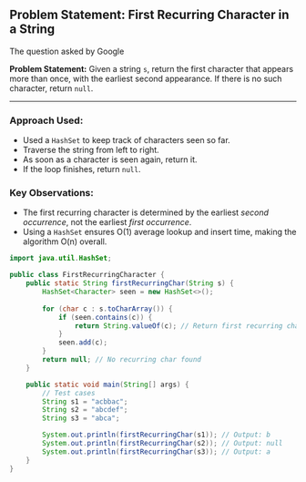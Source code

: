 ## Problem Statement: First Recurring Character in a String
The question asked by Google

**Problem Statement:**
Given a string `s`, return the first character that appears more than once, with the earliest
second appearance.
If there is no such character, return `null`.

---

### Approach Used:
- Used a `HashSet` to keep track of characters seen so far.
- Traverse the string from left to right.
- As soon as a character is seen again, return it.
- If the loop finishes, return `null`.

### Key Observations:
- The first recurring character is determined by the earliest *second occurrence*, not the earliest *first occurrence*.
- Using a `HashSet` ensures O(1) average lookup and insert time, making the algorithm O(n) overall.

```java
import java.util.HashSet;

public class FirstRecurringCharacter {
    public static String firstRecurringChar(String s) {
        HashSet<Character> seen = new HashSet<>();
        
        for (char c : s.toCharArray()) {
            if (seen.contains(c)) {
                return String.valueOf(c); // Return first recurring char
            }
            seen.add(c);
        }
        return null; // No recurring char found
    }

    public static void main(String[] args) {
        // Test cases
        String s1 = "acbbac";
        String s2 = "abcdef";
        String s3 = "abca";

        System.out.println(firstRecurringChar(s1)); // Output: b
        System.out.println(firstRecurringChar(s2)); // Output: null
        System.out.println(firstRecurringChar(s3)); // Output: a
    }
}
